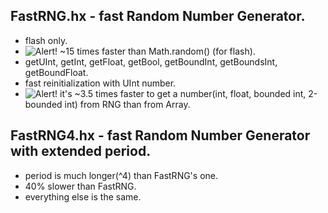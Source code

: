 [alert]: https://assets1.github.com/images/icons/public.png  "=]"

FastRNG.hx - fast Random Number Generator.
----------
  + flash only.
  + ![Alert!][alert] ~15 times faster than Math.random() (for flash).
  + getUInt, getInt, getFloat, getBool, getBoundInt, getBoundsInt, getBoundFloat.
  + fast reinitialization with UInt number.
  + ![Alert!][alert] it's ~3.5 times faster to get a number(int, float, bounded int, 2-bounded int) from RNG than from Array.

FastRNG4.hx - fast Random Number Generator with extended period.
-----------
  + period is much longer(^4) than FastRNG's one.
  + 40% slower than FastRNG.
  + everything else is the same.

